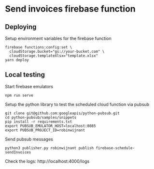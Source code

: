 # Send invoices firebase function

## Deploying

Setup environment variables for the firebase function

```
firebase functions:config:set \
  cloudStorage.bucket="gs://your-bucket.com" \
  cloudStorage.templateXlsx="template.xlsx"
yarn deploy
```

## Local testing

Start firebase emulators

```
npm run serve
```

Setup the python library to test the scheduled cloud function via pubsub

```
git clone git@github.com:googleapis/python-pubsub.git
cd python-pubsub/samples/snippets
pip install -r requirements.txt
export PUBSUB_EMULATOR_HOST=localhost:8085
export PUBSUB_PROJECT_ID=robinwijnant
```

Send pubsub messages

```
python3 publisher.py robinwijnant publish firebase-schedule-sendInvoices
```

Check the logs: http://localhost:4000/logs
